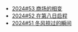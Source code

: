 - [2024#53 商场的相变](https://weekly.1q43.blog/article/165ca795c956807cb0d1ca7915a6192c)
- [2024#52 在第八日启程](https://weekly.1q43.blog/article/15eca795c95680c38ba3e7056538c292)
- [2024#51 冬风掠过的瞬间](https://weekly.1q43.blog/article/2024-51)
